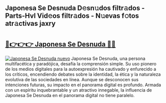 ## Japonesa Se Desnuda D𝚎sn𝚞dos filtr𝚊dos - Parts-Hvl Vid𝚎os filtr𝚊dos - N𝚞evas f𝚘tos atr𝚊ctivas jaxry

# <h2><a href="http://mbcs3f7.tromn.icu/?c=Japonesa+Se+Desnuda">🔗👉👉👉 Japonesa Se Desnuda 🔗🔗</a></h2>

[![Japonesa Se Desnuda nuevo](https://i.imgur.com/pEAQMta.gif)](http://mbcs3f7.tromn.icu/?c=Japonesa+Se+Desnuda)
Japonesa Se Desnuda, una persona multifacética y paradójica, desafía la comprensión simple. Su uso pionero de los medios digitales para la autoexpresión ha cautivado y enfurecido a los críticos, encendiendo debates sobre la identidad, la ética y la naturaleza evolutiva de las sociedades en línea. Aunque se desconocen sus intenciones futuras, su impacto en el panorama digital es profundo. Armada con un espíritu inquebrantable y un atractivo innegable, la influencia de Japonesa Se Desnuda en el panorama digital no tiene paralelo.
